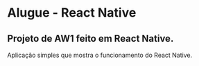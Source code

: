 # Alugue - React Native

## Projeto de AW1 feito em React Native.

<p>Aplicação simples que mostra o funcionamento do React Native.</p>

